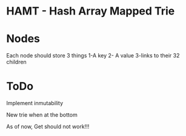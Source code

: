 HAMT - Hash Array Mapped Trie
=============================


Nodes
=====

Each node should store 3 things
1-A key
2- A value
3-links to their 32 children


ToDo
====

Implement inmutability

New trie when at the bottom


As of now, Get should not work!!!
